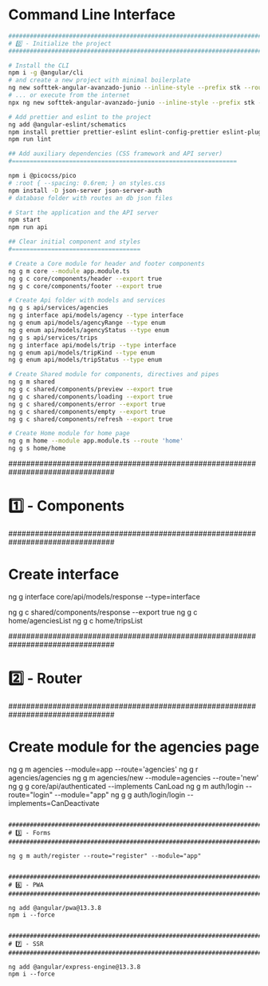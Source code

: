 # Command Line Interface

```bash
################################################################################
# 0️⃣ - Initialize the project
################################################################################

# Install the CLI
npm i -g @angular/cli
# and create a new project with minimal boilerplate
ng new softtek-angular-avanzado-junio --inline-style --prefix stk --routing true --skip-tests --style css
# ... or execute from the internet
npx ng new softtek-angular-avanzado-junio --inline-style --prefix stk --routing true --skip-tests --style css

# Add prettier and eslint to the project
ng add @angular-eslint/schematics
npm install prettier prettier-eslint eslint-config-prettier eslint-plugin-prettier --save-dev
npm run lint

## Add auxiliary dependencies (CSS framework and API server)
#===============================================================

npm i @picocss/pico
# :root { --spacing: 0.6rem; } on styles.css
npm install -D json-server json-server-auth
# database folder with routes an db json files

# Start the application and the API server
npm start
npm run api

## Clear initial component and styles
#====================================

# Create a Core module for header and footer components
ng g m core --module app.module.ts
ng g c core/components/header --export true
ng g c core/components/footer --export true

# Create Api folder with models and services
ng g s api/services/agencies
ng g interface api/models/agency --type interface
ng g enum api/models/agencyRange --type enum
ng g enum api/models/agencyStatus --type enum
ng g s api/services/trips
ng g interface api/models/trip --type interface
ng g enum api/models/tripKind --type enum
ng g enum api/models/tripStatus --type enum

# Create Shared module for components, directives and pipes
ng g m shared
ng g c shared/components/preview --export true
ng g c shared/components/loading --export true
ng g c shared/components/error --export true
ng g c shared/components/empty --export true
ng g c shared/components/refresh --export true

# Create Home module for home page
ng g m home --module app.module.ts --route 'home'
ng g s home/home
```

################################################################################

# 1️⃣ - Components

################################################################################

# Create interface

ng g interface core/api/models/response --type=interface

ng g c shared/components/response --export true
ng g c home/agenciesList
ng g c home/tripsList

################################################################################

# 2️⃣ - Router

################################################################################

# Create module for the agencies page

ng g m agencies --module=app --route='agencies'
ng g r agencies/agencies
ng g m agencies/new --module=agencies --route='new'
ng g g core/api/authenticated --implements CanLoad
ng g m auth/login --route="login" --module="app"
ng g g auth/login/login --implements=CanDeactivate

```

################################################################################
# 3️⃣ - Forms
################################################################################

ng g m auth/register --route="register" --module="app"


################################################################################
# 6️⃣ - PWA
################################################################################

ng add @angular/pwa@13.3.8
npm i --force


################################################################################
# 7️⃣ - SSR
################################################################################

ng add @angular/express-engine@13.3.8
npm i --force

```
